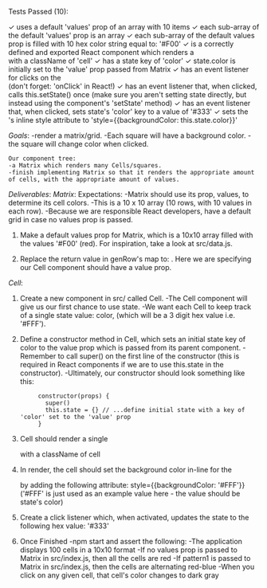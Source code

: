 Tests Passed (10):

  <Matrix />
    ✓ uses a default 'values' prop of an array with 10 items
    ✓ each sub-array of the default 'values' prop is an array
    ✓ each sub-array of the default values prop is filled with 10 hex color string equal to: '#F00'

  <Cell />
    ✓ is a correctly defined and exported React component which renders a <div> with a className of 'cell'
    ✓ has a state key of 'color'
    ✓ state.color is initially set to the 'value' prop passed from Matrix
    ✓ has an event listener for clicks on the <div> (don't forget: 'onClick' in React!)
    ✓ has an event listener that, when clicked, calls this.setState() once (make sure you aren't setting state directly, but instead using the component's 'setState' method)
    ✓ has an event listener that, when clicked, sets state's 'color' key to a value of '#333'
    ✓ sets the <div>'s inline style attribute to 'style={{backgroundColor: this.state.color}}'
 
*Goals*:
    -render a matrix/grid. 
    -Each square will have a background color. 
    -the square will change color when clicked.
    
    Our component tree:
    -a Matrix which renders many Cells/squares. 
    -finish implementing Matrix so that it renders the appropriate amount of cells, with the appropriate amount of values.

*Deliverables*:
*Matrix*:
Expectations:
    -Matrix should use its prop, values, to determine its cell colors. 
    -This is a 10 x 10 array (10 rows, with 10 values in each row). 
    -Because we are responsible React developers, have a default grid in case no values prop is passed.

1) Make a default values prop for Matrix, which is a 10x10 array filled with the values '#F00' (red). 
For inspiration, take a look at src/data.js.

2) Replace the return value in genRow's map to: <Cell value={val} />. 
    Here we are specifying our Cell component should have a value prop.

*Cell*:
1) Create a new component in src/ called Cell. 
    -The Cell component will give us our first chance to use state. 
    -We want each Cell to keep track of a single state value: color, (which will be a 3 digit hex value i.e. '#FFF').

2) Define a constructor method in Cell, which sets an initial state key of color to the value prop which is passed from its parent component. 
    -Remember to call super() on the first line of the constructor (this is required in React components if we are to use this.state in the constructor). 
    -Ultimately, our constructor should look something like this:

            constructor(props) {
              super()
              this.state = {} // ...define initial state with a key of 'color' set to the 'value' prop
            }

3) Cell should render a single <div> with a className of cell

4) In render, the cell should set the background color in-line for the <div> by adding the following attribute: style={{backgroundColor: '#FFF'}} ('#FFF' is just used as an example value here - the value should be state's color)

5) Create a click listener which, when activated, updates the state to the following hex value: '#333'

6) Once Finished
    -npm start and assert the following:
        -The application displays 100 cells in a 10x10 format
        -If no values prop is passed to Matrix in src/index.js, then all the cells are red
        -If pattern1 is passed to Matrix in src/index.js, then the cells are alternating red-blue
        -When you click on any given cell, that cell's color changes to dark gray